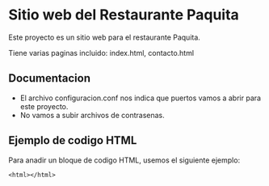 # Sitio web del Restaurante Paquita

Este proyecto es un sitio web para el restaurante Paquita.

Tiene varias paginas incluido: index.html, contacto.html

## Documentacion

- El archivo configuracion.conf nos indica que puertos vamos a abrir para este proyecto.
- No vamos a subir archivos de contrasenas.

## Ejemplo de codigo HTML

Para anadir un bloque de codigo HTML, usemos el siguiente ejemplo:

```
<html></html>
```
